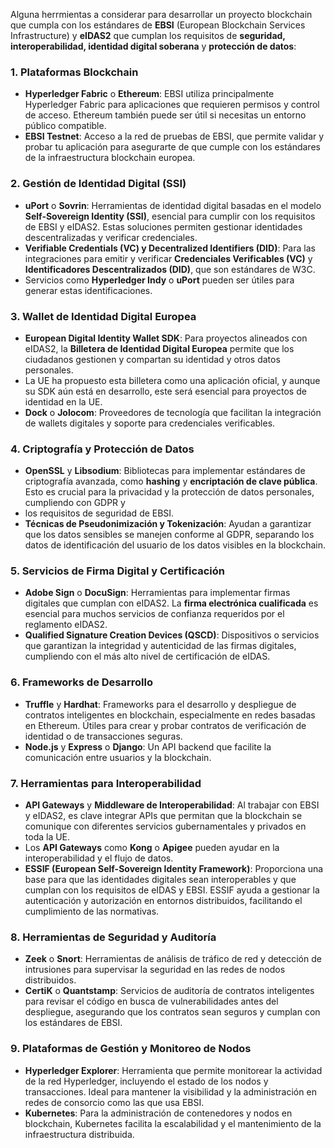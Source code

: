 Alguna herrmientas a considerar para desarrollar un proyecto blockchain que cumpla con los estándares de **EBSI** (European Blockchain Services Infrastructure) y **eIDAS2** que cumplan los requisitos de **seguridad, interoperabilidad, identidad digital soberana** y **protección de datos**:

### 1. **Plataformas Blockchain**
   - **Hyperledger Fabric** o **Ethereum**: EBSI utiliza principalmente Hyperledger Fabric para aplicaciones que requieren permisos y control de acceso. Ethereum también puede ser útil si necesitas un entorno público compatible.
   - **EBSI Testnet**: Acceso a la red de pruebas de EBSI, que permite validar y probar tu aplicación para asegurarte de que cumple con los estándares de la infraestructura blockchain europea.

### 2. **Gestión de Identidad Digital (SSI)**
   - **uPort** o **Sovrin**: Herramientas de identidad digital basadas en el modelo **Self-Sovereign Identity (SSI)**, esencial para cumplir con los requisitos de EBSI y eIDAS2. Estas soluciones permiten gestionar identidades descentralizadas y verificar credenciales.
   - **Verifiable Credentials (VC) y Decentralized Identifiers (DID)**: Para las integraciones para emitir y verificar **Credenciales Verificables (VC)** y **Identificadores Descentralizados (DID)**, que son estándares de W3C.
   - Servicios como **Hyperledger Indy** o **uPort** pueden ser útiles para generar estas identificaciones.

### 3. **Wallet de Identidad Digital Europea**
   - **European Digital Identity Wallet SDK**: Para proyectos alineados con eIDAS2, la **Billetera de Identidad Digital Europea** permite que los ciudadanos gestionen y compartan su identidad y otros datos personales.
   - La UE ha propuesto esta billetera como una aplicación oficial, y aunque su SDK aún está en desarrollo, este será esencial para proyectos de identidad en la UE.
   - **Dock** o **Jolocom**: Proveedores de tecnología que facilitan la integración de wallets digitales y soporte para credenciales verificables.

### 4. **Criptografía y Protección de Datos**
   - **OpenSSL** y **Libsodium**: Bibliotecas para implementar estándares de criptografía avanzada, como **hashing** y **encriptación de clave pública**. Esto es crucial para la privacidad y la protección de datos personales, cumpliendo con GDPR y
   -  los requisitos de seguridad de EBSI.
   - **Técnicas de Pseudonimización y Tokenización**: Ayudan a garantizar que los datos sensibles se manejen conforme al GDPR, separando los datos de identificación del usuario de los datos visibles en la blockchain.

### 5. **Servicios de Firma Digital y Certificación**
   - **Adobe Sign** o **DocuSign**: Herramientas para implementar firmas digitales que cumplan con eIDAS2. La **firma electrónica cualificada** es esencial para muchos servicios de confianza requeridos por el reglamento eIDAS2.
   - **Qualified Signature Creation Devices (QSCD)**: Dispositivos o servicios que garantizan la integridad y autenticidad de las firmas digitales, cumpliendo con el más alto nivel de certificación de eIDAS.

### 6. **Frameworks de Desarrollo**
   - **Truffle** y **Hardhat**: Frameworks para el desarrollo y despliegue de contratos inteligentes en blockchain, especialmente en redes basadas en Ethereum. Útiles para crear y probar contratos de verificación de identidad o de transacciones seguras.
   - **Node.js** y **Express** o **Django**: Un API backend que facilite la comunicación entre usuarios y la blockchain. 

### 7. **Herramientas para Interoperabilidad**
   - **API Gateways** y **Middleware de Interoperabilidad**: Al trabajar con EBSI y eIDAS2, es clave integrar APIs que permitan que la blockchain se comunique con diferentes servicios gubernamentales y privados en toda la UE.
   - Los **API Gateways** como **Kong** o **Apigee** pueden ayudar en la interoperabilidad y el flujo de datos.
   - **ESSIF (European Self-Sovereign Identity Framework)**: Proporciona una base para que las identidades digitales sean interoperables y que cumplan con los requisitos de eIDAS y EBSI. ESSIF ayuda a gestionar la autenticación y autorización en entornos distribuidos,
     facilitando el cumplimiento de las normativas.

### 8. **Herramientas de Seguridad y Auditoría**
   - **Zeek** o **Snort**: Herramientas de análisis de tráfico de red y detección de intrusiones para supervisar la seguridad en las redes de nodos distribuidos.
   - **CertiK** o **Quantstamp**: Servicios de auditoría de contratos inteligentes para revisar el código en busca de vulnerabilidades antes del despliegue, asegurando que los contratos sean seguros y cumplan con los estándares de EBSI.

### 9. **Plataformas de Gestión y Monitoreo de Nodos**
   - **Hyperledger Explorer**: Herramienta que permite monitorear la actividad de la red Hyperledger, incluyendo el estado de los nodos y transacciones. Ideal para mantener la visibilidad y la administración en redes de consorcio como las que usa EBSI.
   - **Kubernetes**: Para la administración de contenedores y nodos en blockchain, Kubernetes facilita la escalabilidad y el mantenimiento de la infraestructura distribuida.
